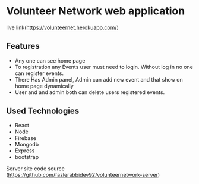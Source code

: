 # Volunteer Network web application
 live link(https://volunteernet.herokuapp.com/)

 ## Features 
 * Any one can see home page 
 * To registration any Events user must need to login. Without log in no one can register events.
 * There Has Admin panel, Admin can add new event and that show on home page dynamically
 * User and and admin both can delete users registered events.

 ## Used Technologies
 * React
 * Node
 * Firebase
 * Mongodb
 * Express
 * bootstrap
 
  Server site code source (https://github.com/fazlerabbidev92/volunteernetwork-server)
